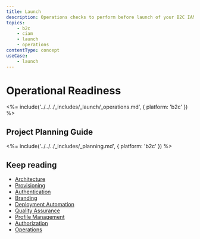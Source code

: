 ```yaml
---
title: Launch
description: Operations checks to perform before launch of your B2C IAM implementation.
topics:
    - b2c
    - ciam
    - launch
    - operations
contentType: concept
useCase:
    - launch
---
```


# Operational Readiness

<%= include('../../../_includes/_launch/_operations.md', { platform: 'b2c' }) %>


## Project Planning Guide

<%= include('../../../_includes/_planning.md', { platform: 'b2c' }) %>

## Keep reading

* [Architecture](/architecture-scenarios/implementation/b2c/b2c-architecture)
* [Provisioning](/architecture-scenarios/implementation/b2c/b2c-provisioning)
* [Authentication](/architecture-scenarios/implementation/b2c/b2c-authentication)
* [Branding](/architecture-scenarios/implementation/b2c/b2c-branding)
* [Deployment Automation](/architecture-scenarios/implementation/b2c/b2c-deployment)
* [Quality Assurance](/architecture-scenarios/implementation/b2c/b2c-qa)
* [Profile Management](/architecture-scenarios/implementation/b2c/b2c-profile-mgmt)
* [Authorization](/architecture-scenarios/implementation/b2c/b2c-authorization)
* [Operations](/architecture-scenarios/implementation/b2c/b2c-operations)
